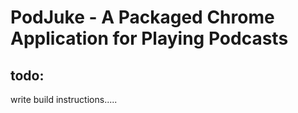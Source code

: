 # PodJuke - A Packaged Chrome Application for Playing Podcasts

## todo:

write build instructions.....
